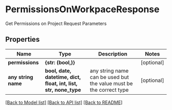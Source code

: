 # PermissionsOnWorkpaceResponse

Get Permissions on Project Request Parameters

## Properties
Name | Type | Description | Notes
------------ | ------------- | ------------- | -------------
**permissions** | **{str: (bool,)}** |  | [optional] 
**any string name** | **bool, date, datetime, dict, float, int, list, str, none_type** | any string name can be used but the value must be the correct type | [optional]

[[Back to Model list]](../README.md#documentation-for-models) [[Back to API list]](../README.md#documentation-for-api-endpoints) [[Back to README]](../README.md)


